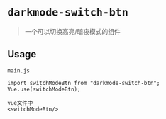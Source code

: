 # `darkmode-switch-btn`

> 一个可以切换高亮/暗夜模式的组件

## Usage

```
main.js

import switchModeBtn from "darkmode-switch-btn";
Vue.use(switchModeBtn);

vue文件中
<switchModeBtn/>

```
